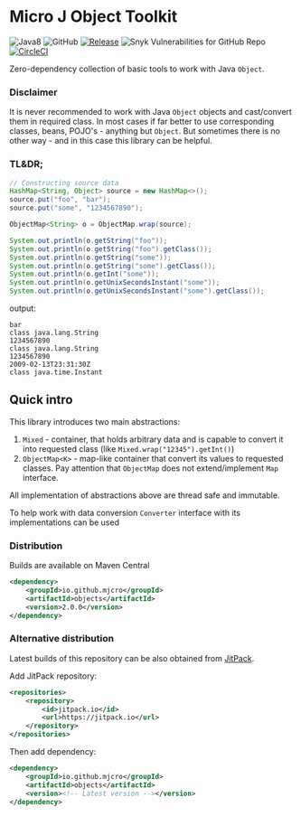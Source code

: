 # Micro J Object Toolkit


![Java8](https://img.shields.io/badge/Java-8-brightgreen)
![GitHub](https://img.shields.io/github/license/mjcro/objects)
[![Release](https://jitpack.io/v/mjcro/objects.svg)](https://jitpack.io/#mjcro/objects)
![Snyk Vulnerabilities for GitHub Repo](https://img.shields.io/snyk/vulnerabilities/github/mjcro/objects)
[![CircleCI](https://circleci.com/gh/mjcro/objects/tree/main.svg?style=svg)](https://circleci.com/gh/mjcro/objects/tree/main)

Zero-dependency collection of basic tools to work with Java `Object`.

### Disclaimer

It is never recommended to work with Java `Object` objects and cast/convert them in required class.
In most cases if far better to use corresponding classes, beans, POJO's - anything but `Object`.
But sometimes there is no other way - and in this case this library can be helpful.

### TL&DR;

```java
// Constructing source data
HashMap<String, Object> source = new HashMap<>();
source.put("foo", "bar");
source.put("some", "1234567890");

ObjectMap<String> o = ObjectMap.wrap(source);

System.out.println(o.getString("foo"));
System.out.println(o.getString("foo").getClass());
System.out.println(o.getString("some"));
System.out.println(o.getString("some").getClass());
System.out.println(o.getInt("some"));
System.out.println(o.getUnixSecondsInstant("some"));
System.out.println(o.getUnixSecondsInstant("some").getClass());
```

output:

```
bar
class java.lang.String
1234567890
class java.lang.String
1234567890
2009-02-13T23:31:30Z
class java.time.Instant
```

## Quick intro

This library introduces two main abstractions: 

1. `Mixed` - container, that holds arbitrary data and is capable to convert it into requested 
    class (like `Mixed.wrap("12345").getInt()`)
2. `ObjectMap<K>` - map-like container that convert its values to requested classes. 
   Pay attention that `ObjectMap` does not extend/implement `Map` interface.
   
All implementation of abstractions above are thread safe and immutable.

To help work with data conversion `Converter` interface with its implementations can be used 

### Distribution

Builds are available on Maven Central

```xml
<dependency>
    <groupId>io.github.mjcro</groupId>
    <artifactId>objects</artifactId>
    <version>2.0.0</version>
</dependency>
```

### Alternative distribution

Latest builds of this repository can be also obtained from [JitPack](https://jitpack.io/#mjcro/objects).

Add JitPack repository:

```xml
<repositories>
    <repository>
        <id>jitpack.io</id>
        <url>https://jitpack.io</url>
    </repository>
</repositories>
```

Then add dependency:

```xml
<dependency>
    <groupId>io.github.mjcro</groupId>
    <artifactId>objects</artifactId>
    <version><!-- Latest version --></version>
</dependency>
```
